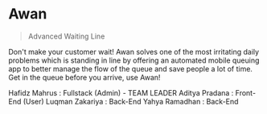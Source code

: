 # Awan
> Advanced Waiting Line

Don't make your customer wait! Awan solves one of the most irritating daily problems which is standing in line by offering an automated mobile queuing app to better manage the flow of the queue and save people a lot of time. Get in the queue before you arrive, use Awan!

Hafidz Mahrus : Fullstack (Admin) - TEAM LEADER
Aditya Pradana : Front-End (User)
Luqman Zakariya : Back-End
Yahya Ramadhan : Back-End